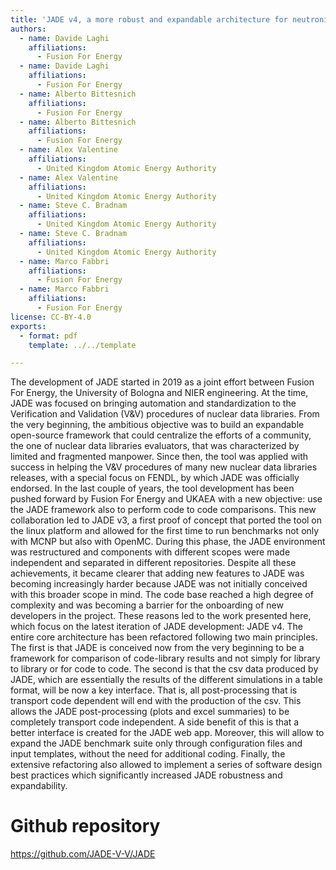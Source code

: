 ```yaml
---
title: 'JADE v4, a more robust and expandable architecture for neutronics V&V'
authors:
  - name: Davide Laghi
    affiliations:
      - Fusion For Energy
  - name: Davide Laghi
    affiliations:
      - Fusion For Energy
  - name: Alberto Bittesnich
    affiliations:
      - Fusion For Energy
  - name: Alberto Bittesnich
    affiliations:
      - Fusion For Energy
  - name: Alex Valentine
    affiliations:
      - United Kingdom Atomic Energy Authority
  - name: Alex Valentine
    affiliations:
      - United Kingdom Atomic Energy Authority
  - name: Steve C. Bradnam
    affiliations:
      - United Kingdom Atomic Energy Authority
  - name: Steve C. Bradnam
    affiliations:
      - United Kingdom Atomic Energy Authority
  - name: Marco Fabbri
    affiliations:
      - Fusion For Energy
  - name: Marco Fabbri
    affiliations:
      - Fusion For Energy
license: CC-BY-4.0
exports:
  - format: pdf
    template: ../../template

---
```


The development of JADE started in 2019 as a joint effort between Fusion For Energy, the University of Bologna and NIER engineering. At the time, JADE was focused on bringing automation and standardization to the Verification and Validation (V&V) procedures of nuclear data libraries. From the very beginning, the ambitious objective was to build an expandable open-source framework that could centralize the efforts of a community, the one of nuclear data libraries evaluators, that was characterized by limited and fragmented manpower. Since then, the tool was applied with success in helping the V&V procedures of many new nuclear data libraries releases, with a special focus on FENDL, by which JADE was officially endorsed. In the last couple of years, the tool development has been pushed forward by Fusion For Energy and UKAEA with a new objective: use the JADE framework also to perform code to code comparisons. This new collaboration led to JADE v3, a first proof of concept that ported the tool on the linux platform and allowed for the first time to run benchmarks not only with MCNP but also with OpenMC. During this phase, the JADE environment was restructured and components with different scopes were made independent and separated in different repositories. Despite all these achievements, it became clearer that adding new features to JADE was becoming increasingly harder because JADE was not initially conceived with this broader scope in mind. The code base reached a high degree of complexity and was becoming a barrier for the onboarding of new developers in the project. These reasons led to the work presented here, which focus on the latest iteration of JADE development: JADE v4. The entire core architecture has been refactored following two main principles. The first is that JADE is conceived now from the very beginning to be a framework for comparison of code-library results and not simply for library to library or for code to code. The second is that the csv data produced by JADE, which are essentially the results of the different simulations in a table format, will be now a key interface. That is, all post-processing that is transport code dependent will end with the production of the csv. This allows the JADE post-processing (plots and excel summaries) to be completely transport code independent. A side benefit of this is that a better interface is created for the JADE web app. Moreover, this will allow to expand the JADE benchmark suite only through configuration files and input templates, without the need for additional coding. Finally, the extensive refactoring also allowed to implement a series of software design best practices which significantly increased JADE robustness and expandability.

# Github repository
https://github.com/JADE-V-V/JADE

